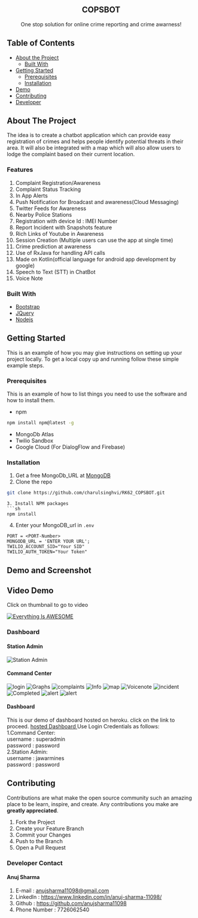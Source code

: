 


<!-- PROJECT LOGO -->


  <h2 align="center">COPSBOT</h2>

  <p align="center">
    One stop solution for online crime reporting and crime awarness! 
    <br />
    
</p>



<!-- TABLE OF CONTENTS -->
## Table of Contents

* [About the Project](#about-the-project)
  * [Built With](#built-with)
* [Getting Started](#getting-started)
  * [Prerequisites](#prerequisites)
  * [Installation](#installation)
* [Demo](#demo)
* [Contributing](#contributing)
* [Developer](#developer)




<!-- ABOUT THE PROJECT -->
## About The Project

The idea is to create a chatbot application  which can provide easy registration of crimes and helps people identify potential threats in their area.
It will also be integrated with a map which will also allow users to lodge the complaint based on their current location.

### Features
1. Complaint Registration/Awareness<br>
2. Complaint Status Tracking<br>
3. In App Alerts<br>
4. Push Notification for Broadcast and awareness(Cloud Messaging)<br>
5. Twitter Feeds for Awareness<br>
6. Nearby Police Stations <br>
7. Registration with device Id : IMEI Number<br>
8. Report Incident with Snapshots feature<br>
9. Rich Links of Youtube in Awareness<br>
10. Session Creation (Multiple users can use the app at single time)<br>
11. Crime prediction at awareness<br>
12. Use of RxJava for handling API calls<br>
13. Made on Kotlin(official language for android app development by google)<br>
14. Speech to Text (STT) in ChatBot <br> 
15. Voice Note <br> 



### Built With

* [Bootstrap](https://getbootstrap.com)
* [JQuery](https://jquery.com)
* [Nodejs](https://nodejs.com)


<!-- GETTING STARTED -->
## Getting Started

This is an example of how you may give instructions on setting up your project locally.
To get a local copy up and running follow these simple example steps.

### Prerequisites

This is an example of how to list things you need to use the software and how to install them.
* npm
```sh
npm install npm@latest -g
```
* MongoDb Atlas
* Twilio Sandbox
* Google Cloud  (For DialogFlow and Firebase)

### Installation

1. Get a free MongoDb_URL at [MongoDB](https://mongodb.com)
2. Clone the repo
```sh
git clone https://github.com/charulsinghvi/RK62_COPSBOT.git
```
```
3. Install NPM packages
```sh
npm install
```
4. Enter your MongoDB_url in `.env`
```ENV
PORT = <PORT-Number>
MONGODB_URL = 'ENTER YOUR URL';
TWILIO_ACCOUNT_SID="Your SID"
TWILIO_AUTH_TOKEN="Your Token"
```



<!-- USAGE EXAMPLES -->
## Demo and Screenshot

## Video Demo

Click on thumbnail to go to video 

[![Everything Is AWESOME](http://i3.ytimg.com/vi/x_xT0nZhxvA/hqdefault.jpg)](https://youtu.be/x_xT0nZhxvA "Everything Is AWESOME")

### Dashboard
#### Station Admin

![Station Admin](https://github.com/charulsinghvi/RK62_COPSBOT/blob/master/img/station.png?raw=true)

#### Command Center
![login](https://github.com/charulsinghvi/RK62_COPSBOT/blob/master/img/login.png?raw=true)
![Graphs](https://github.com/charulsinghvi/RK62_COPSBOT/blob/master/img/graphs.png?raw=true)
![complaints](https://github.com/charulsinghvi/RK62_COPSBOT/blob/master/img/Dashboard2.png?raw=true)
![Info](https://github.com/charulsinghvi/RK62_COPSBOT/blob/master/img/info.png?raw=true)
![map](https://github.com/charulsinghvi/RK62_COPSBOT/blob/master/img/map.png?raw=true)
![Voicenote](https://github.com/charulsinghvi/RK62_COPSBOT/blob/master/img/voicenote.png?raw=true)
![incident](https://github.com/charulsinghvi/RK62_COPSBOT/blob/master/img/incident.png?raw=true)
![Completed](https://github.com/charulsinghvi/RK62_COPSBOT/blob/master/img/Completed%20Complaints.png?raw=true)
![alert](https://github.com/charulsinghvi/RK62_COPSBOT/blob/master/img/Alert.png?raw=true)
![alert](https://github.com/charulsinghvi/RK62_COPSBOT/blob/master/img/whatsapp1.png?raw=true)




#### Dashboard
This is our demo of dashboard hosted on heroku. click on the link to proceed.
[ hosted Dashboard ](https://copsbot-api.herokuapp.com)
Use Login Credentials as follows:<br>
1.Command Center:<br>
      username : superadmin<br>
      password : password<br>
2.Station Admin:<br>
      username : jawarmines<br>
      password : password<br>




<!-- CONTRIBUTING -->
## Contributing

Contributions are what make the open source community such an amazing place to be learn, inspire, and create. Any contributions you make are **greatly appreciated**.

1. Fork the Project
2. Create your Feature Branch 
3. Commit your Changes
4. Push to the Branch 
5. Open a Pull Request




### Developer Contact

#### Anuj Sharma
1. E-mail : anujsharma11098@gmail.com
2. LinkedIn : https://www.linkedin.com/in/anuj-sharma-11098/
3. Github : https://github.com/anujsharma11098
4. Phone Number : 7726062540






